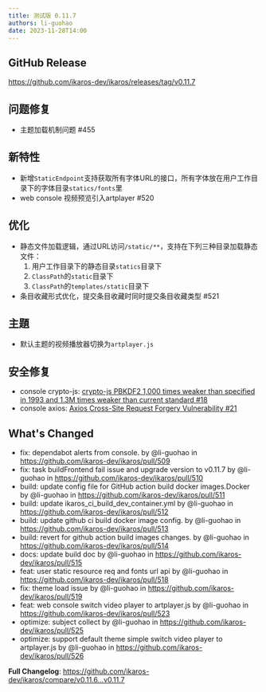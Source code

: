 ```yaml
---
title: 测试版 0.11.7
authors: li-guohao
date: 2023-11-28T14:00
---
```

## GitHub Release

<https://github.com/ikaros-dev/ikaros/releases/tag/v0.11.7>

## 问题修复

- 主题加载机制问题 #455

## 新特性

- 新增`StaticEndpoint`支持获取所有字体URL的接口，所有字体放在用户工作目录下的字体目录`statics/fonts`里
- web console 视频预览引入artplayer #520

## 优化

- 静态文件加载逻辑，通过URL访问`/static/**`，支持在下列三种目录加载静态文件：
  1. 用户工作目录下的静态目录`statics`目录下
  2. `ClassPath`的`static`目录下
  3. `ClassPath`的`templates/static`目录下
- 条目收藏形式优化，提交条目收藏时同时提交条目收藏类型 #521

## 主題

- 默认主题的视频播放器切换为`artplayer.js`

## 安全修复

- console crypto-js: [crypto-js PBKDF2 1,000 times weaker than specified in 1993 and 1.3M times weaker than current standard #18](https://github.com/ikaros-dev/ikaros/security/dependabot/18)
- console axios: [Axios Cross-Site Request Forgery Vulnerability #21](https://github.com/ikaros-dev/ikaros/security/dependabot/21)

## What's Changed

- fix: dependabot alerts from console. by @li-guohao in <https://github.com/ikaros-dev/ikaros/pull/509>
- fix: task buildFrontend fail issue and upgrade version to v0.11.7 by @li-guohao in <https://github.com/ikaros-dev/ikaros/pull/510>
- build: update config file for GitHub action build docker images.Docker by @li-guohao in <https://github.com/ikaros-dev/ikaros/pull/511>
- build: update ikaros_ci_build_dev_container.yml by @li-guohao in <https://github.com/ikaros-dev/ikaros/pull/512>
- build: update github ci build docker image config. by @li-guohao in <https://github.com/ikaros-dev/ikaros/pull/513>
- build: revert for github action build images changes. by @li-guohao in <https://github.com/ikaros-dev/ikaros/pull/514>
- docs: update build doc by @li-guohao in <https://github.com/ikaros-dev/ikaros/pull/515>
- feat: user static resource req and fonts url api by @li-guohao in <https://github.com/ikaros-dev/ikaros/pull/518>
- fix: theme load issue by @li-guohao in <https://github.com/ikaros-dev/ikaros/pull/519>
- feat: web console switch video player to artplayer.js by @li-guohao in <https://github.com/ikaros-dev/ikaros/pull/523>
- optimize: subject collect by @li-guohao in <https://github.com/ikaros-dev/ikaros/pull/525>
- optimize: support default theme simple switch video player to artplayer.js by @li-guohao in <https://github.com/ikaros-dev/ikaros/pull/526>

**Full Changelog**: <https://github.com/ikaros-dev/ikaros/compare/v0.11.6...v0.11.7>